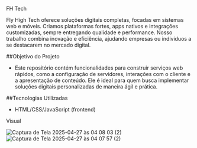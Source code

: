 FH Tech

Fly High Tech oferece soluções digitais completas, focadas em sistemas web e móveis. Criamos plataformas fortes, apps nativos e integrações customizadas, sempre entregando qualidade e performance. Nosso trabalho combina inovação e eficiência, ajudando empresas ou individuos a se destacarem no mercado digital.

##Objetivo do Projeto

- Este repositório contém funcionalidades para construir serviços web rápidos, como a configuração de servidores, interações com o cliente e a apresentação de conteúdo. Ele é ideal para quem busca implementar soluções digitais personalizadas de maneira ágil e prática.

##Tecnologias Utilizadas

- HTML/CSS/JavaScript (frontend)

Visual

![Captura de Tela 2025-04-27 às 04 08 03 (2)](https://github.com/user-attachments/assets/3c7071a0-3000-4b83-b2e9-6b8cc8af39e0)
![Captura de Tela 2025-04-27 às 04 07 57 (2)](https://github.com/user-attachments/assets/b0e81895-6ef4-4de9-8fde-9e528737aa61)
